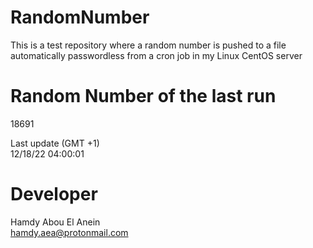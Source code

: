 # RandomNumber    
This is a test repository where a random number is pushed to a file automatically passwordless from a cron job in my Linux CentOS server    
# Random Number of the last run   
18691
      
Last update (GMT +1)    
12/18/22 04:00:01
# Developer    
Hamdy Abou El Anein   
hamdy.aea@protonmail.com
